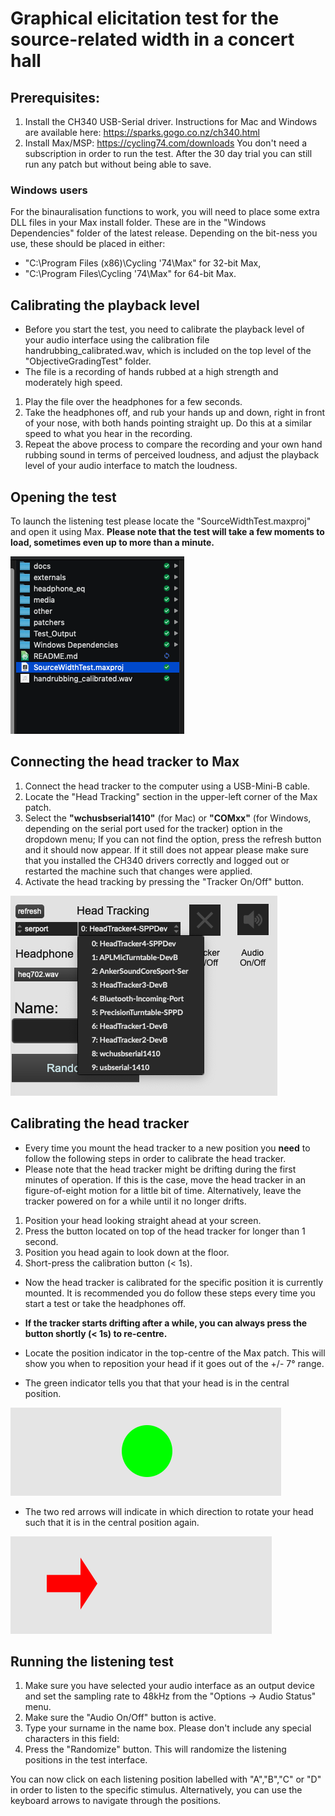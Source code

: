 # Graphical elicitation test for the source-related width in a concert hall

## Prerequisites:

1. Install the CH340 USB-Serial driver. Instructions for Mac and Windows are available here: https://sparks.gogo.co.nz/ch340.html
2. Install Max/MSP: https://cycling74.com/downloads You don't need a subscription in order to run the test. After the 30 day trial you can still run any patch but without being able to save.

### Windows users

For the binauralisation functions to work, you will need to place some extra DLL files in your Max install folder. These are in the "Windows Dependencies" folder of the latest release. Depending on the bit-ness you use, these should be placed in either:

 * "C:\Program Files (x86)\Cycling '74\Max" for 32-bit Max,
 * "C:\Program Files\Cycling '74\Max" for 64-bit Max.


## Calibrating the playback level
- Before you start the test, you need to calibrate the playback level of your audio interface using the calibration file handrubbing_calibrated.wav, which is included on the top level of the "ObjectiveGradingTest" folder.
- The file is a recording of hands rubbed at a high strength and moderately high speed.

1. Play the file over the headphones for a few seconds.
2. Take the headphones off, and rub your hands up and down, right in front of your nose, with both hands pointing straight up. Do this at a similar speed to what you hear in the recording.
3. Repeat the above process to compare the recording and your own hand rubbing sound in terms of perceived loudness, and adjust the playback level of your audio interface to match the loudness.

## Opening the test

To launch the listening test please locate the "SourceWidthTest.maxproj" and open it using Max. **Please note that the test will take a few moments to load, sometimes even up to more than a minute.**


![project_location](docs/project_location.png)


## Connecting the head tracker to Max

1. Connect the head tracker to the computer using a USB-Mini-B cable.
2. Locate the "Head Tracking" section in the upper-left corner of the Max patch.
3. Select the **"wchusbserial1410"** (for Mac) or **"COMxx"** (for Windows, depending on the serial port used for the tracker) option in the dropdown menu; If you can not find the option, press the refresh button and it should now appear. If it still does not appear please make sure that you installed the CH340 drivers correctly and logged out or restarted the machine such that changes were applied.
4. Activate the head tracking by pressing the "Tracker On/Off" button.

![ht_connect](docs/ht_connect.png)


## Calibrating the head tracker

- Every time you mount the head tracker to a new position you **need** to follow the following steps in order to calibrate the head tracker.
- Please note that the head tracker might be drifting during the first minutes of operation. If this is the case, move the head tracker in an figure-of-eight motion for a little bit of time. Alternatively, leave the tracker powered on for a while until it no longer drifts.

1. Position your head looking straight ahead at your screen.
2. Press the button located on top of the head tracker for longer than 1 second.
3. Position you head again to look down at the floor.
4. Short-press the calibration button (< 1s).

- Now the head tracker is calibrated for the specific position it is currently mounted. It is recommended you do follow these steps every time you start a test or take the headphones off.

* **If the tracker starts drifting after a while, you can always press the button shortly (< 1s) to re-centre.**

- Locate the position indicator in the top-centre of the Max patch. This will show you when to reposition your head if it goes out of the +/- 7° range.

- The green indicator tells you that that your head is in the central position.

![ht_indicator_ct](docs/ht_indicator_ct.png)

- The two red arrows will indicate in which direction to rotate your head such that it is in the central position again.

![ht_indicator_left](docs/ht_indicator_left.png)


## Running the listening test


1. Make sure you have selected your audio interface as an output device and set the sampling rate to 48kHz from the "Options -> Audio Status" menu.
2. Make sure the "Audio On/Off" button is active.
3. Type your surname in the name box. Please don't include any special characters in this field:
4. Press the "Randomize" button. This will randomize the listening positions in the test interface.

You can now click on each listening position labelled with "A","B","C" or "D" in order to listen to the specific stimulus. Alternatively, you can use the keyboard arrows to navigate through the positions. 
